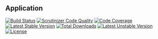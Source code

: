## Application

[![Build Status](https://travis-ci.org/colin1124x/application.svg)](https://travis-ci.org/colin1124x/application)
[![Scrutinizer Code Quality](https://scrutinizer-ci.com/g/colin1124x/application/badges/quality-score.png)](https://scrutinizer-ci.com/g/colin1124x/application)
[![Code Coverage](https://scrutinizer-ci.com/g/colin1124x/application/badges/coverage.png)](https://scrutinizer-ci.com/g/colin1124x/application)
[![Latest Stable Version](https://poser.pugx.org/rde/application/v/stable.svg)](https://packagist.org/packages/rde/application)
[![Total Downloads](https://poser.pugx.org/rde/application/downloads.svg)](https://packagist.org/packages/rde/application) 
[![Latest Unstable Version](https://poser.pugx.org/rde/application/v/unstable.svg)](https://packagist.org/packages/rde/application) 
[![License](https://poser.pugx.org/rde/application/license.svg)](https://packagist.org/packages/rde/application)
